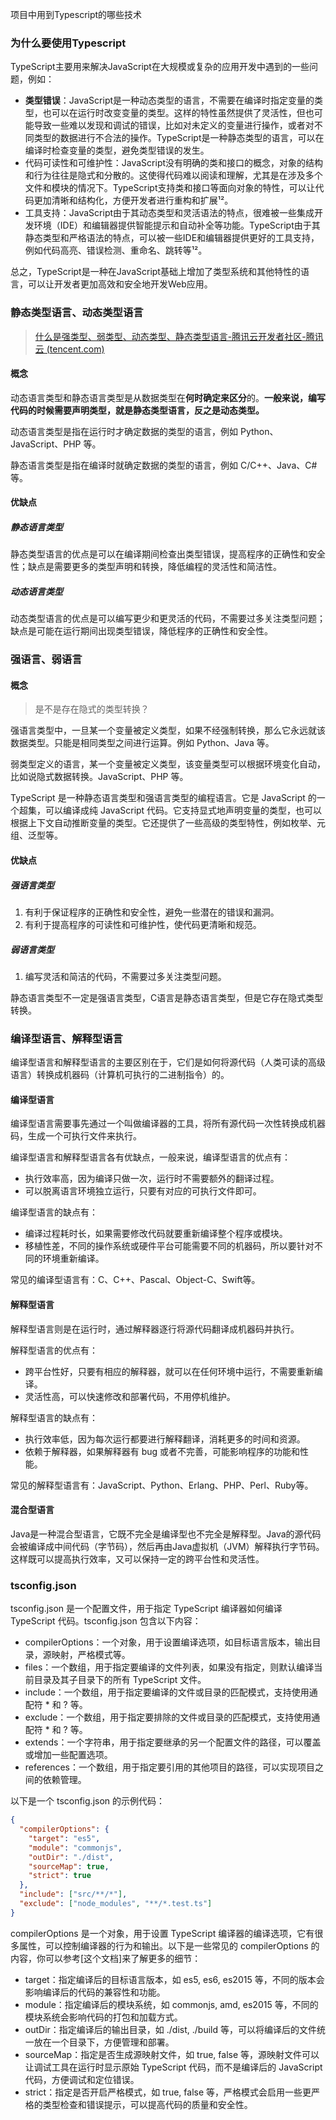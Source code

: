项目中用到Typescript的哪些技术

### 为什么要使用Typescript

TypeScript主要用来解决JavaScript在大规模或复杂的应用开发中遇到的一些问题，例如：

- **类型错误**：JavaScript是一种动态类型的语言，不需要在编译时指定变量的类型，也可以在运行时改变变量的类型。这样的特性虽然提供了灵活性，但也可能导致一些难以发现和调试的错误，比如对未定义的变量进行操作，或者对不同类型的数据进行不合法的操作。TypeScript是一种静态类型的语言，可以在编译时检查变量的类型，避免类型错误的发生。
- 代码可读性和可维护性：JavaScript没有明确的类和接口的概念，对象的结构和行为往往是隐式和分散的。这使得代码难以阅读和理解，尤其是在涉及多个文件和模块的情况下。TypeScript支持类和接口等面向对象的特性，可以让代码更加清晰和结构化，方便开发者进行重构和扩展¹²。
- 工具支持：JavaScript由于其动态类型和灵活语法的特点，很难被一些集成开发环境（IDE）和编辑器提供智能提示和自动补全等功能。TypeScript由于其静态类型和严格语法的特点，可以被一些IDE和编辑器提供更好的工具支持，例如代码高亮、错误检测、重命名、跳转等¹²。

总之，TypeScript是一种在JavaScript基础上增加了类型系统和其他特性的语言，可以让开发者更加高效和安全地开发Web应用。

### 静态类型语言、动态类型语言

> [什么是强类型、弱类型、动态类型、静态类型语言-腾讯云开发者社区-腾讯云 (tencent.com)](https://cloud.tencent.com/developer/article/1790299)

#### 概念

动态语言类型和静态语言类型是从数据类型在**何时确定来区分**的。**一般来说，编写代码的时候需要声明类型，就是静态类型语言，反之是动态类型。**

动态语言类型是指在运行时才确定数据的类型的语言，例如 Python、JavaScript、PHP 等。

静态语言类型是指在编译时就确定数据的类型的语言，例如 C/C++、Java、C# 等。

#### 优缺点

##### 静态语言类型

静态类型语言的优点是可以在编译期间检查出类型错误，提高程序的正确性和安全性；缺点是需要更多的类型声明和转换，降低编程的灵活性和简洁性。

##### 动态语言类型

动态类型语言的优点是可以编写更少和更灵活的代码，不需要过多关注类型问题；缺点是可能在运行期间出现类型错误，降低程序的正确性和安全性。

### 强语言、弱语言

#### 概念

> 是不是存在隐式的类型转换？

强语言类型中，一旦某一个变量被定义类型，如果不经强制转换，那么它永远就该数据类型。只能是相同类型之间进行运算。例如 Python、Java 等。

弱类型定义的语言，某一个变量被定义类型，该变量类型可以根据环境变化自动，比如说隐式数据转换。JavaScript、PHP 等。

TypeScript 是一种静态语言类型和强语言类型的编程语言。它是 JavaScript 的一个超集，可以编译成纯 JavaScript 代码。它支持显式地声明变量的类型，也可以根据上下文自动推断变量的类型。它还提供了一些高级的类型特性，例如枚举、元组、泛型等。

#### 优缺点

##### 强语言类型

1. 有利于保证程序的正确性和安全性，避免一些潜在的错误和漏洞。
2. 有利于提高程序的可读性和可维护性，使代码更清晰和规范。

##### 弱语言类型

1. 编写灵活和简洁的代码，不需要过多关注类型问题。

静态语言类型不一定是强语言类型，C语言是静态语言类型，但是它存在隐式类型转换。

### 编译型语言、解释型语言

编译型语言和解释型语言的主要区别在于，它们是如何将源代码（人类可读的高级语言）转换成机器码（计算机可执行的二进制指令）的。

#### 编译型语言

编译型语言需要事先通过一个叫做编译器的工具，将所有源代码一次性转换成机器码，生成一个可执行文件来执行。

编译型语言和解释型语言各有优缺点，一般来说，编译型语言的优点有：

- 执行效率高，因为编译只做一次，运行时不需要额外的翻译过程。
- 可以脱离语言环境独立运行，只要有对应的可执行文件即可。

编译型语言的缺点有：

- 编译过程耗时长，如果需要修改代码就要重新编译整个程序或模块。
- 移植性差，不同的操作系统或硬件平台可能需要不同的机器码，所以要针对不同的环境重新编译。

常见的编译型语言有：C、C++、Pascal、Object-C、Swift等。

#### 解释型语言

解释型语言则是在运行时，通过解释器逐行将源代码翻译成机器码并执行。

解释型语言的优点有：

- 跨平台性好，只要有相应的解释器，就可以在任何环境中运行，不需要重新编译。
- 灵活性高，可以快速修改和部署代码，不用停机维护。

解释型语言的缺点有：

- 执行效率低，因为每次运行都要进行解释翻译，消耗更多的时间和资源。
- 依赖于解释器，如果解释器有 bug 或者不完善，可能影响程序的功能和性能。

常见的解释型语言有：JavaScript、Python、Erlang、PHP、Perl、Ruby等。

#### 混合型语言

Java是一种混合型语言，它既不完全是编译型也不完全是解释型。Java的源代码会被编译成中间代码（字节码），然后再由Java虚拟机（JVM）解释执行字节码。这样既可以提高执行效率，又可以保持一定的跨平台性和灵活性。

### tsconfig.json

tsconfig.json 是一个配置文件，用于指定 TypeScript 编译器如何编译 TypeScript 代码。tsconfig.json 包含以下内容：

- compilerOptions：一个对象，用于设置编译选项，如目标语言版本，输出目录，源映射，严格模式等。
- files：一个数组，用于指定要编译的文件列表，如果没有指定，则默认编译当前目录及其子目录下的所有 TypeScript 文件。
- include：一个数组，用于指定要编译的文件或目录的匹配模式，支持使用通配符 * 和 ? 等。
- exclude：一个数组，用于指定要排除的文件或目录的匹配模式，支持使用通配符 * 和 ? 等。
- extends：一个字符串，用于指定要继承的另一个配置文件的路径，可以覆盖或增加一些配置选项。
- references：一个数组，用于指定要引用的其他项目的路径，可以实现项目之间的依赖管理。

以下是一个 tsconfig.json 的示例代码：

```json
{
  "compilerOptions": {
    "target": "es5",
    "module": "commonjs",
    "outDir": "./dist",
    "sourceMap": true,
    "strict": true
  },
  "include": ["src/**/*"],
  "exclude": ["node_modules", "**/*.test.ts"]
}
```

compilerOptions 是一个对象，用于设置 TypeScript 编译器的编译选项，它有很多属性，可以控制编译器的行为和输出。以下是一些常见的 compilerOptions 的内容，你可以参考[这个文档]来了解更多的细节：

- target：指定编译后的目标语言版本，如 es5, es6, es2015 等，不同的版本会影响编译后的代码的兼容性和功能。
- module：指定编译后的模块系统，如 commonjs, amd, es2015 等，不同的模块系统会影响代码的打包和加载方式。
- outDir：指定编译后的输出目录，如 ./dist, ./build 等，可以将编译后的文件统一放在一个目录下，方便管理和部署。
- sourceMap：指定是否生成源映射文件，如 true, false 等，源映射文件可以让调试工具在运行时显示原始 TypeScript 代码，而不是编译后的 JavaScript 代码，方便调试和定位错误。
- strict：指定是否开启严格模式，如 true, false 等，严格模式会启用一些更严格的类型检查和错误提示，可以提高代码的质量和安全性。